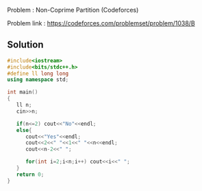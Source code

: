 
Problem : Non-Coprime Partition (Codeforces)

Problem link : https://codeforces.com/problemset/problem/1038/B

## Solution

```C++
#include<iostream>
#include<bits/stdc++.h>
#define ll long long
using namespace std;

int main()
{
   ll n;
   cin>>n;

   if(n<=2) cout<<"No"<<endl;
   else{
      cout<<"Yes"<<endl;
      cout<<2<<" "<<1<<" "<<n<<endl;
      cout<<n-2<<" ";

      for(int i=2;i<n;i++) cout<<i<<" ";
   }
   return 0;
}

```
